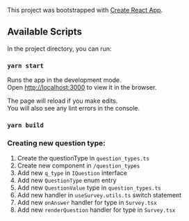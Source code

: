 This project was bootstrapped with [Create React App](https://github.com/facebook/create-react-app).

## Available Scripts

In the project directory, you can run:

### `yarn start`

Runs the app in the development mode.\
Open [http://localhost:3000](http://localhost:3000) to view it in the browser.

The page will reload if you make edits.\
You will also see any lint errors in the console.

### `yarn build`

### Creating new question type:

1. Create the questionType in `question_types.ts`
2. Create new component in `/question_types`
3. Add new `q_type` in `IQuestion` interface
4. Add new `QuestionType` enum entry
5. Add new `QuestionValue` type in `question_types.ts`
6. Add new handler in `useSurvey.utils.ts` switch statement
7. Add new `onAnswer` handler for type in `Survey.tsx`
8. Add new `renderQuestion` handler for type in `Survey.tsx`
